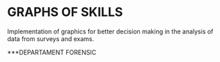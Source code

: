 GRAPHS OF SKILLS
================

Implementation of graphics for better decision making in the analysis 
of data from surveys and exams.

***DEPARTAMENT FORENSIC
